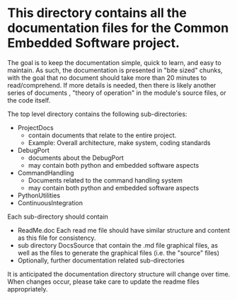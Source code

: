 # This directory contains all the documentation files for the Common Embedded Software project.

The goal is to keep the documentation simple,  quick to learn, and easy to maintain.  As such, the documentation is presented in "bite sized" chunks, with the goal that no document should take more than 20 minutes to read/comprehend.  If more details is needed, then there is likely another series of documents , "theory of operation" in the module's source files, or the code itself.

The top level directory contains the following sub-directories:

* ProjectDocs
  * contain documents that relate to the entire project.
  * Example: Overall architecture, make system, coding standards
* DebugPort
  * documents about the DebugPort
  * may contain both python and embedded software aspects
* CommandHandling
  * Documents related to the command handling system
  * may contain both python and embedded software aspects
* PythonUtilities
* ContinuousIntegration

Each sub-directory should contain

* ReadMe.doc  Each read me file should have similar structure and content as this file for consistency.
* sub directory DocsSource that contain the .md file graphical files, as well as the files to generate the graphical files (i.e. the "source" files)
* Optionally, further documentation related sub-directories

It is anticipated the documentation directory structure will change over time.  When changes occur, please take care to update the readme files appropriately.
